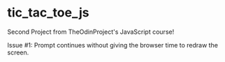 # tic_tac_toe_js
Second Project from TheOdinProject's JavaScript course!

Issue #1:
  Prompt continues without giving the browser time to redraw the screen.